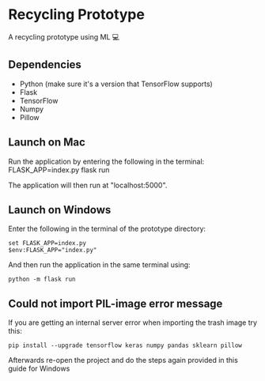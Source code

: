 # Recycling Prototype
A recycling prototype using ML 💻

## Dependencies
* Python (make sure it's a version that TensorFlow supports)
* Flask
* TensorFlow
* Numpy
* Pillow

## Launch on Mac
Run the application by entering the following in the terminal: 
FLASK_APP=index.py flask run 

The application will then run at "localhost:5000".

## Launch on Windows
Enter the following in the terminal of the prototype directory: 
```
set FLASK_APP=index.py
$env:FLASK_APP="index.py"
```
And then run the application in the same terminal using: 
```
python -m flask run 
```

## Could not import PIL-image error message
If you are getting an internal server error when importing the trash image try this: 
```
pip install --upgrade tensorflow keras numpy pandas sklearn pillow
```
Afterwards re-open the project and do the steps again provided in this guide for Windows

